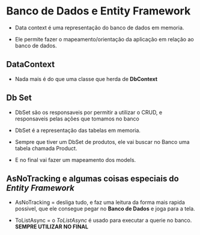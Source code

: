 # Banco de Dados e Entity Framework

- Data context é uma representação do banco de dados em memoria.

- Ele permite fazer o mapeamento/orientação da aplicação em relação ao banco de dados.

## DataContext

- Nada mais é do que uma classe que herda de **DbContext**

## Db Set

- DbSet são os responsaveis por permitir a utilizar o CRUD, e responsaveis pelas ações que tomamos no banco

- DbSet é a representação das tabelas em memoria.

- Sempre que tiver um DbSet de produtos, ele vai buscar no Banco uma tabela chamada Product.

- E no final vai fazer um mapeamento dos models.

## AsNoTracking e algumas coisas especiais do *Entity Framework*
- AsNoTracking = desliga tudo, e faz uma leitura da forma mais rapida possivel, que ele consegue pegar no **Banco de Dados** e joga para a tela.

- ToListAsync = o *ToListAsync* é usado para executar a querie no banco. **SEMPRE UTILIZAR NO FINAL**